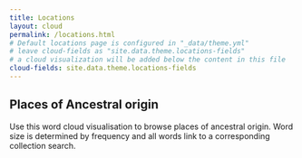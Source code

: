 ```yaml
---
title: Locations
layout: cloud
permalink: /locations.html
# Default locations page is configured in "_data/theme.yml"
# leave cloud-fields as "site.data.theme.locations-fields"
# a cloud visualization will be added below the content in this file
cloud-fields: site.data.theme.locations-fields
---
```


## Places of Ancestral origin

Use this word cloud visualisation to browse places of ancestral origin.
Word size is determined by frequency and all words link to a corresponding collection search.
